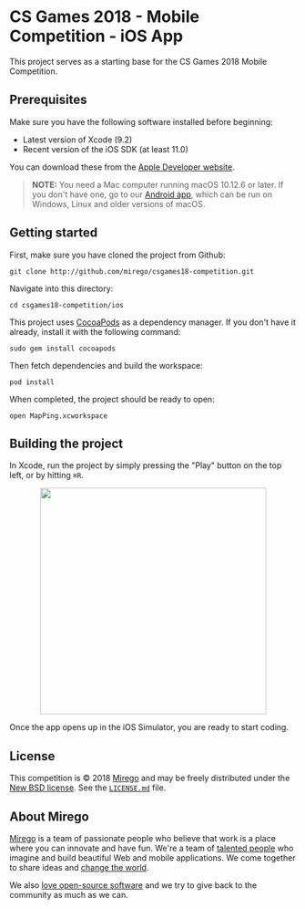 # CS Games 2018 - Mobile Competition - iOS App

This project serves as a starting base for the CS Games 2018 Mobile Competition.

## Prerequisites

Make sure you have the following software installed before beginning:

- Latest version of Xcode (9.2)
- Recent version of the iOS SDK (at least 11.0)

You can download these from the [Apple Developer website](https://developer.apple.com/downloads/).

> **NOTE:** You need a Mac computer running macOS 10.12.6 or later. If you don't have one, go to our [Android app](https://github.com/mirego/csgames18-competition/tree/master/android), which can be run on Windows, Linux and older versions of macOS.

## Getting started

First, make sure you have cloned the project from Github:

```
git clone http://github.com/mirego/csgames18-competition.git
```

Navigate into this directory:

```
cd csgames18-competition/ios
```

This project uses [CocoaPods](https://cocoapods.org/) as a dependency manager. If you don't have it already, install it with the following command:

```
sudo gem install cocoapods
```

Then fetch dependencies and build the workspace:

```
pod install
```

When completed, the project should be ready to open:

```
open MapPing.xcworkspace
```

## Building the project

In Xcode, run the project by simply pressing the "Play" button on the top left, or by hitting `⌘R`.

<p align="center"><img width="397" src="https://user-images.githubusercontent.com/4378424/37860898-77ccce1a-2f05-11e8-9e41-1de820b66476.png"></p>

Once the app opens up in the iOS Simulator, you are ready to start coding.

## License

This competition is © 2018 [Mirego](http://www.mirego.com) and may be freely
distributed under the [New BSD license](http://opensource.org/licenses/BSD-3-Clause).
See the [`LICENSE.md`](https://github.com/mirego/csgames18-competition/blob/master/LICENSE.md) file.

## About Mirego

[Mirego](http://mirego.com) is a team of passionate people who believe that work is a place where you can innovate and have fun. We're a team of [talented people](http://life.mirego.com) who imagine and build beautiful Web and mobile applications. We come together to share ideas and [change the world](http://mirego.org).

We also [love open-source software](http://open.mirego.com) and we try to give back to the community as much as we can.

